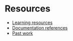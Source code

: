 # Resources

- [Learning resources](learning-resources.md)
- [Documentation references](doc-referencesk.md)
- [Past work](past-work.md)
